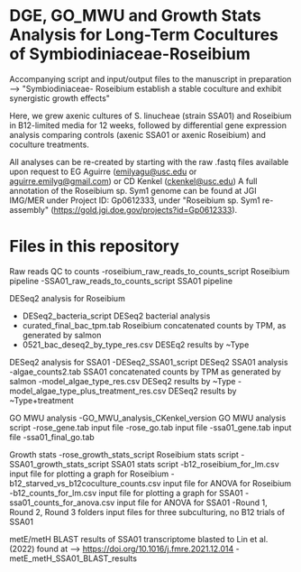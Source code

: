 # DGE, GO_MWU and Growth Stats Analysis for Long-Term Cocultures of Symbiodiniaceae-Roseibium 
Accompanying script and input/output files to the manuscript in preparation --> "Symbiodiniaceae- Roseibium establish a stable coculture and exhibit synergistic growth effects"

Here, we grew axenic cultures of S. linucheae (strain SSA01) and Roseibium in B12-limited media for 12 weeks, followed by differential gene expression analysis comparing controls (axenic SSA01 or axenic Roseibium) and coculture treatments. 

All analyses can be re-created by starting with the raw .fastq files available upon request to EG Aguirre (emilyagu@usc.edu or aguirre.emilyg@gmail.com) or CD Kenkel (ckenkel@usc.edu)
A full annotation of the Roseibium sp. Sym1 genome can be found at JGI IMG/MER under Project ID: Gp0612333, under "Roseibium sp. Sym1 re-assembly" (https://gold.jgi.doe.gov/projects?id=Gp0612333).

# Files in this repository 

Raw reads QC to counts
-roseibium_raw_reads_to_counts_script Roseibium pipeline
-SSA01_raw_reads_to_counts_script SSA01 pipeline


DESeq2 analysis for Roseibium
- DESeq2_bacteria_script  DESeq2 bacterial analysis
- curated_final_bac_tpm.tab Roseibium concatenated counts by TPM, as generated by salmon
- 0521_bac_deseq2_by_type_res.csv DESEq2 results by ~Type


DESeq2 analysis for SSA01
-DESeq2_SSA01_script  DESeq2 SSA01 analysis
-algae_counts2.tab  SSA01 concatenated counts by TPM as generated by salmon
-model_algae_type_res.csv DESeq2 results by ~Type
-model_algae_type_plus_treatment_res.csv  DESeq2 results by ~Type+treatment


GO MWU analysis
-GO_MWU_analysis_CKenkel_version  GO MWU analysis script
-rose_gene.tab  input file
-rose_go.tab  input file
-ssa01_gene.tab input file
-ssa01_final_go.tab


Growth stats
-rose_growth_stats_script Roseibium stats script
-SSA01_growth_stats_script  SSA01 stats script
-b12_roseibium_for_lm.csv input file for plotting a graph for Roseibium
-b12_starved_vs_b12coculture_counts.csv input file for ANOVA for Roseibium
-b12_counts_for_lm.csv  input file for plotting a graph for SSA01
-ssa01_counts_for_anova.csv input file for ANOVA for SSA01
-Round 1, Round 2, Round 3 folders  input files for three subculturing, no B12 trials of SSA01


metE/metH BLAST results of SSA01 transcriptome blasted to Lin et al. (2022) found at --> https://doi.org/10.1016/j.fmre.2021.12.014
-metE_metH_SSA01_BLAST_results  



